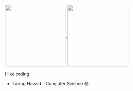 
<a href="https://github.com/anuraghazra/github-readme-stats">
  <img height=200 align="center" src="https://github-readme-stats.vercel.app/api?username=skylord-103&show_icons=true&theme=codeSTACKr&card_width=500" />
</a>
<a href="https://github.com/anuraghazra/convoychat">
  <img height=200 align="center" src="https://github-readme-stats.vercel.app/api/top-langs/?username=skylord-103&theme=codeSTACKr&layout=compact&langs_count=8&card_width=500" />
</a>
<br></br>
I like coding.

- Taking Havard - Computer Science 😎
